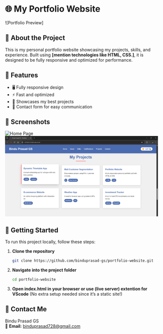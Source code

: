 # 🌐 My Portfolio Website

![Portfolio Preview]

## 🚀 About the Project
This is my personal portfolio website showcasing my projects, skills, and experience. Built using **[mention technologies like HTML, CSS.]**, it is designed to be fully responsive and optimized for performance.

## 🎨 Features
- 🖥️ Fully responsive design
- ⚡ Fast and optimized
- 📂 Showcases my best projects
- 📩 Contact form for easy communication

## 📸 Screenshots
![Home Page](home.png)
![Projects Section](screenshots/projects.png)

## 🚀 Getting Started
To run this project locally, follow these steps:

1. **Clone the repository**
   ```bash
   git clone https://github.com/binduprasad-gs/portfolio-website.git

2. **Navigate into the project folder**
    ```bash
    cd portfolio-website

3. **Open index.html in your browser or use (live server) extention for VScode**
    (No extra setup needed since it’s a static site!)


## 📩 Contact Me

Bindu Prasad GS <br>
📧 **Email:** [binduprasad728@gmail.com](mailto:binduprasad728@gmail.com)  
